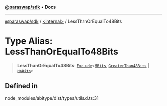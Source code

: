 [**@paraswap/sdk**](../../README.md) • **Docs**

***

[@paraswap/sdk](../../globals.md) / [\<internal\>](../README.md) / LessThanOrEqualTo48Bits

# Type Alias: LessThanOrEqualTo48Bits

> **LessThanOrEqualTo48Bits**: [`Exclude`](Exclude.md)\<[`MBits`](MBits.md), [`GreaterThan48Bits`](GreaterThan48Bits.md) \| [`NoBits`](NoBits.md)\>

## Defined in

node\_modules/abitype/dist/types/utils.d.ts:31
